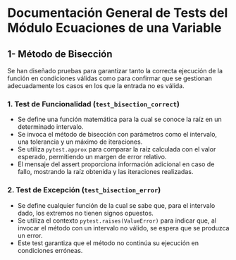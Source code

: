 # Documentación General de Tests del Módulo Ecuaciones de una Variable

## 1- Método de Bisección

Se han diseñado pruebas para garantizar tanto la correcta ejecución de la función en condiciones válidas como para confirmar que se gestionan adecuadamente los casos en los que la entrada no es válida.

### 1. Test de Funcionalidad (`test_bisection_correct`)

  - Se define una función matemática para la cual se conoce la raíz en un determinado intervalo.
  - Se invoca el método de bisección con parámetros como el intervalo, una tolerancia y un máximo de iteraciones.
  - Se utiliza `pytest.approx` para comparar la raíz calculada con el valor esperado, permitiendo un margen de error relativo.
  - El mensaje del assert proporciona información adicional en caso de fallo, mostrando la raíz obtenida y las iteraciones realizadas.

### 2. Test de Excepción (`test_bisection_error`)
 
  - Se define cualquier función de la cual se sabe que, para el intervalo dado, los extremos no tienen signos opuestos.
  - Se utiliza el contexto `pytest.raises(ValueError)` para indicar que, al invocar el método con un intervalo no válido, se espera que se produzca un error.
  - Este test garantiza que el método no continúa su ejecución en condiciones erróneas.
